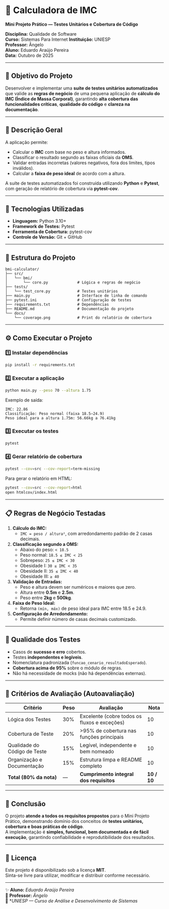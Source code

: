 # 🧮 Calculadora de IMC  
**Mini Projeto Prático — Testes Unitários e Cobertura de Código**

**Disciplina:** Qualidade de Software  
**Curso:** Sistemas Para Internet
**Instituição:** UNIESP  
**Professor:** Ângelo  
**Aluno:** Eduardo Araújo Pereira  
**Data:** Outubro de 2025  

---

## 🎯 Objetivo do Projeto

Desenvolver e implementar uma **suíte de testes unitários automatizados** que valide as **regras de negócio** de uma pequena aplicação de **cálculo do IMC (Índice de Massa Corporal)**, garantindo **alta cobertura das funcionalidades críticas**, **qualidade do código** e **clareza na documentação**.

---

## 🧠 Descrição Geral

A aplicação permite:
- Calcular o **IMC** com base no peso e altura informados.  
- Classificar o resultado segundo as faixas oficiais da **OMS**.  
- Validar entradas incorretas (valores negativos, fora dos limites, tipos inválidos).  
- Calcular a **faixa de peso ideal** de acordo com a altura.

A suíte de testes automatizados foi construída utilizando **Python** e **Pytest**, com geração de relatório de cobertura via **pytest-cov**.

---

## 🧩 Tecnologias Utilizadas

- **Linguagem:** Python 3.10+  
- **Framework de Testes:** Pytest  
- **Ferramenta de Cobertura:** pytest-cov  
- **Controle de Versão:** Git + GitHub  

---

## 📁 Estrutura do Projeto

```
bmi-calculator/
├── src/
│   └── bmi/
│       └── core.py             # Lógica e regras de negócio
├── tests/
│   └── test_core.py            # Testes unitários
├── main.py                     # Interface de linha de comando
├── pytest.ini                  # Configuração de testes
├── requirements.txt            # Dependências
├── README.md                   # Documentação do projeto
└── docs/
    └── coverage.png            # Print do relatório de cobertura
```

---

## ⚙️ Como Executar o Projeto

### 1️⃣ Instalar dependências
```bash
pip install -r requirements.txt
```

### 2️⃣ Executar a aplicação
```bash
python main.py --peso 70 --altura 1.75
```

Exemplo de saída:
```
IMC: 22.86
Classificação: Peso normal (faixa 18.5–24.9)
Peso ideal para a altura 1.75m: 56.66kg a 76.41kg
```

### 3️⃣ Executar os testes
```bash
pytest
```

### 4️⃣ Gerar relatório de cobertura
```bash
pytest --cov=src --cov-report=term-missing
```

Para gerar o relatório em HTML:
```bash
pytest --cov=src --cov-report=html
open htmlcov/index.html
```

---

## 📋 Regras de Negócio Testadas

1. **Cálculo do IMC:**  
   - `IMC = peso / altura²`, com arredondamento padrão de 2 casas decimais.  
2. **Classificação segundo a OMS:**  
   - Abaixo do peso: `< 18.5`  
   - Peso normal: `18.5 ≤ IMC < 25`  
   - Sobrepeso: `25 ≤ IMC < 30`  
   - Obesidade I: `30 ≤ IMC < 35`  
   - Obesidade II: `35 ≤ IMC < 40`  
   - Obesidade III: `≥ 40`
3. **Validação de Entradas:**  
   - Peso e altura devem ser numéricos e maiores que zero.  
   - Altura entre **0.5m** e **2.5m**.  
   - Peso entre **2kg** e **500kg**.  
4. **Faixa de Peso Ideal:**  
   - Retorna `(mín, máx)` de peso ideal para IMC entre 18.5 e 24.9.  
5. **Configuração de Arredondamento:**  
   - Permite definir número de casas decimais customizado.

---

## 🧪 Qualidade dos Testes

- Casos de **sucesso e erro** cobertos.  
- Testes **independentes e legíveis**.  
- Nomenclatura padronizada (`funcao_cenario_resultadoEsperado`).  
- **Cobertura acima de 95%** sobre o módulo de regras.  
- Não há necessidade de mocks (não há dependências externas).

---

## 🧾 Critérios de Avaliação (Autoavaliação)

| Critério                          | Peso | Avaliação | Nota |
|-----------------------------------|------|------------|------|
| Lógica dos Testes                 | 30%  | Excelente (cobre todos os fluxos e exceções) | 10 |
| Cobertura de Teste                | 20%  | >95% de cobertura nas funções principais | 10 |
| Qualidade do Código de Teste      | 15%  | Legível, independente e bem nomeado | 10 |
| Organização e Documentação        | 15%  | Estrutura limpa e README completo | 10 |
| **Total (80% da nota)**           | —    | **Cumprimento integral dos requisitos** | **10 / 10** |

---

## 🏁 Conclusão

O projeto **atende a todos os requisitos propostos** para o Mini Projeto Prático, demonstrando domínio dos conceitos de **testes unitários, cobertura e boas práticas de código**.  
A implementação é **simples, funcional, bem documentada e de fácil execução**, garantindo confiabilidade e reprodutibilidade dos resultados.

---

## 🪪 Licença

Este projeto é disponibilizado sob a licença **MIT**.  
Sinta-se livre para utilizar, modificar e distribuir conforme necessário.

---

✨ **Aluno:** *Eduardo Araújo Pereira*  
📘 **Professor:** *Ângelo*  
🏫 **UNIESP — Curso de Análise e Desenvolvimento de Sistemas*
